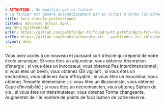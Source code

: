 ```yaml
---
# ATTENTION : Ne modifiez pas ce fichier
# Ce fichier est généré automatiquement par un script d'après les données du module Foundry VTT officiel et de sa traduction
title: Sort d'école perfectionné
titleEn: Advanced School Spell
id: 5hUj7glY8YnO5sBI
urlFr: https://gitlab.com/pathfinder-fr/foundryvtt-pathfinder2-fr/-/blob/master/data/feats/5hUj7glY8YnO5sBI.htm
urlEn: https://gitlab.com/hooking/foundry-vtt---pathfinder-2e/-/blob/master/packs/data/feats.db/advanced-school-spell.json
layout: dons
---
```

Vous avez accès à un nouveau et puissant sort d’école qui dépend de votre école arcanique. Si vous êtes un abjurateur, vous obtenez Absorption d’énergie ; si vous êtes un invocateur, vous obtenez Pas interdimensionnel ; si vous êtes un devin, vous obtenez Œil vigilant ; si vous êtes un enchanteur, vous obtenez Aura effroyable ; si vous êtes un évocateur, vous obtenez Tempête élémentaire ; si vous êtes un illusionniste, vous obtenez Cape d’invisibilité ; si vous êtes un nécromancien, vous obtenez Siphon de vie ; si vous êtes un transmutateur, vous obtenez Forme changeante. Augmentez de 1 le nombre de points de focalisation de votre réserve.
